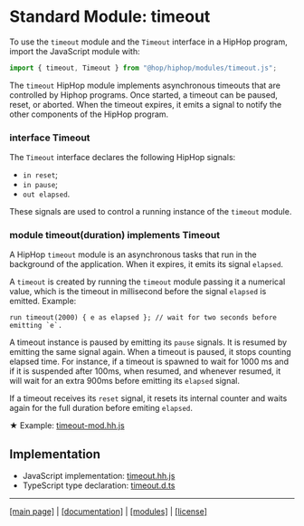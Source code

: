 <!-- ${ var doc = require( "hopdoc" ) }
${ var path = require( "path" ) }
${ var ROOT = path.dirname( module.filename ) } -->

Standard Module: timeout
========================

To use the `timeout` module and the `Timeout` interface in a HipHop program,
import the JavaScript module with:

```javascript
import { timeout, Timeout } from "@hop/hiphop/modules/timeout.js";
```

The `timeout` HipHop module implements asynchronous timeouts that are
controlled by Hiphop programs. Once started, a timeout can be
paused, reset, or aborted. When the timeout expires, it emits
a signal to notify the other components of the HipHop program.

### interface Timeout ###
<!-- [:@glyphicon glyphicon-tag interface] -->

The `Timeout` interface declares the following HipHop signals:

  * `in reset`;
  * `in pause`; 
  * `out elapsed`.
  
These signals are used to control a running instance of the
`timeout` module.
  
### module timeout(duration) implements Timeout ###
<!-- [:@glyphicon glyphicon-tag module] -->

A HipHop `timeout` module is an asynchronous tasks that run in the
background of the application. When it expires, it emits its signal
`elapsed`.

A `timeout` is created by running the `timeout` module passing
it a numerical value, which is the timeout in millisecond before
the signal `elapsed` is emitted. Example:

```
run timeout(2000) { e as elapsed }; // wait for two seconds before emitting `e`.
```

A timeout instance is paused by emitting its `pause` signals. It is
resumed by emitting the same signal again. When a timeout is paused,
it stops counting elapsed time.  For instance, if a timeout is spawned
to wait for 1000 ms and if it is suspended after 100ms, when resumed,
and whenever resumed, it will wait for an extra 900ms before emitting
its `elapsed` signal.

If a timeout receives its `reset` signal, it resets its internal
counter and waits again for the full duration before emiting `elapsed`.

&#x2605; Example: [timeout-mod.hh.js](../../test/timeout-mod.hh.js)


Implementation
--------------

  * JavaScript implementation: [timeout.hh.js](../../modules/timeout.hh.js)
  * TypeScript type declaration: [timeout.d.ts](../../modules/timeout.d.ts)


- - - - - - - - - - - - - - - - - - - - - - - - - - - - - - - - - - - - - - - - -
[[main page]](../../README.md) | [[documentation]](../README.md) | [[modules]](./README.md) | [[license]](../license.md)

